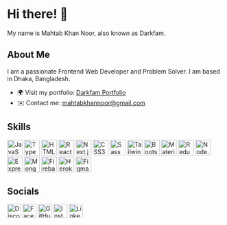 # Hi there! 👋

My name is Mahtab Khan Noor, also known as Darkfam.

## About Me
I am a passionate Frontend Web Developer and Problem Solver. I am based in Dhaka, Bangladesh.

- 🌍 Visit my portfolio: [Darkfam Portfolio](http://darkfam-portfolio.vercel.app/)
- ✉️ Contact me: [mahtabkhannoor@gmail.com](mailto:mahtabkhannoor@gmail.com)

## Skills

<p align="left">
  <img src="https://raw.githubusercontent.com/danielcranney/readme-generator/main/public/icons/skills/javascript-colored.svg" alt="JavaScript" width="36" height="36" />
  <img src="https://raw.githubusercontent.com/danielcranney/readme-generator/main/public/icons/skills/typescript-colored.svg" alt="TypeScript" width="36" height="36" />
  <img src="https://raw.githubusercontent.com/danielcranney/readme-generator/main/public/icons/skills/html5-colored.svg" alt="HTML5" width="36" height="36" />
  <img src="https://raw.githubusercontent.com/danielcranney/readme-generator/main/public/icons/skills/react-colored.svg" alt="React" width="36" height="36" />
  <img src="https://raw.githubusercontent.com/danielcranney/readme-generator/main/public/icons/skills/nextjs-colored-dark.svg" alt="Next.js" width="36" height="36" />
  <img src="https://raw.githubusercontent.com/danielcranney/readme-generator/main/public/icons/skills/css3-colored.svg" alt="CSS3" width="36" height="36" />
  <img src="https://raw.githubusercontent.com/danielcranney/readme-generator/main/public/icons/skills/sass-colored.svg" alt="Sass" width="36" height="36" />
  <img src="https://raw.githubusercontent.com/danielcranney/readme-generator/main/public/icons/skills/tailwindcss-colored.svg" alt="Tailwind CSS" width="36" height="36" />
  <img src="https://raw.githubusercontent.com/danielcranney/readme-generator/main/public/icons/skills/bootstrap-colored.svg" alt="Bootstrap" width="36" height="36" />
  <img src="https://raw.githubusercontent.com/danielcranney/readme-generator/main/public/icons/skills/materialui-colored.svg" alt="Material UI" width="36" height="36" />
  <img src="https://raw.githubusercontent.com/danielcranney/readme-generator/main/public/icons/skills/redux-colored.svg" alt="Redux" width="36" height="36" />
  <img src="https://raw.githubusercontent.com/danielcranney/readme-generator/main/public/icons/skills/nodejs-colored.svg" alt="Node.js" width="36" height="36" />
  <img src="https://raw.githubusercontent.com/danielcranney/readme-generator/main/public/icons/skills/express-colored-dark.svg" alt="Express" width="36" height="36" />
  <img src="https://raw.githubusercontent.com/danielcranney/readme-generator/main/public/icons/skills/mongodb-colored.svg" alt="MongoDB" width="36" height="36" />
  <img src="https://raw.githubusercontent.com/danielcranney/readme-generator/main/public/icons/skills/firebase-colored.svg" alt="Firebase" width="36" height="36" />
  <img src="https://raw.githubusercontent.com/danielcranney/readme-generator/main/public/icons/skills/heroku-colored.svg" alt="Heroku" width="36" height="36" />
  <img src="https://raw.githubusercontent.com/danielcranney/readme-generator/main/public/icons/skills/figma-colored.svg" alt="Figma" width="36" height="36" />
</p>

## Socials

<p align="left">
  <a href="https://discord.com/users/Mahtab%20khan%20noor#5228" target="_blank"><img src="https://raw.githubusercontent.com/danielcranney/readme-generator/main/public/icons/socials/discord.svg" alt="Discord" width="32" height="32" /></a>
  <a href="https://www.facebook.com/mahtabkhannoor" target="_blank"><img src="https://raw.githubusercontent.com/danielcranney/readme-generator/main/public/icons/socials/facebook.svg" alt="Facebook" width="32" height="32" /></a>
  <a href="https://www.github.com/Noor-26" target="_blank"><img src="https://raw.githubusercontent.com/danielcranney/readme-generator/main/public/icons/socials/github-dark.svg" alt="GitHub" width="32" height="32" /></a>
  <a href="http://www.instagram.com/mahtabkhannoor26" target="_blank"><img src="https://raw.githubusercontent.com/danielcranney/readme-generator/main/public/icons/socials/instagram.svg" alt="Instagram" width="32" height="32" /></a>
  <a href="https://www.linkedin.com/in/mahtab-khan-noor" target="_blank"><img src="https://raw.githubusercontent.com/danielcranney/readme-generator/main/public/icons/socials/linkedin.svg" alt="LinkedIn" width="32" height="32" /></a>
</p>
